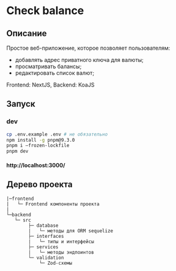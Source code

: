 # Check balance

## Описание

Простое веб-приложение, которое позволяет пользователям:

- добавлять адрес приватного ключа для валюты;
- просматривать балансы;
- редактировать список валют;

Frontend: NextJS, Backend: KoaJS



 ## Запуск

 ### dev

```bash
cp .env.example .env # не обязательно
npm install -g pnpm@9.3.0
pnpm i —frozen-lockfile
pnpm dev
```

#### http://localhost:3000/

 ## Дерево проекта

```text
|─frontend
|   └─ Frontend компоненты проекта
|
└─backend
   └─ src
        ├─ database
        |   └─ методы для ORM sequelize
        ├─ interfaces
        |   └─ типы и интерфейсы
        ├─ services
        |   └─ методы эндпоинтов
        └─ validation
            └─ Zod-схемы
```